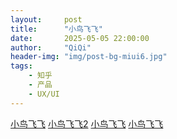 ```yaml
---
layout:     post
title:      "小鸟飞飞"
date:       2025-05-05 22:00:00
author:     "QiQi"
header-img: "img/post-bg-miui6.jpg"
tags:
    - 知乎
    - 产品
    - UX/UI
---
```



<div>
   <a href="/_includes/小鸟4手机版.html">小鸟飞飞</a>
    <a href="./_includes/小鸟4手机版.html">小鸟飞飞2</a>
    <a href="//_includes/小鸟4手机版.html">小鸟飞飞</a>
    <a href=>小鸟飞飞</a>
</div>
